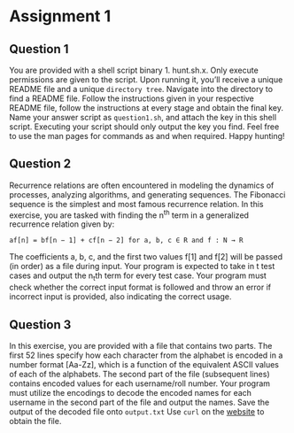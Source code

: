 # Assignment 1

## Question 1
You are provided with a shell script binary 1. hunt.sh.x. Only execute permissions are given to the script.
Upon running it, you’ll receive a unique README file and a unique `directory tree`. Navigate into the
directory to find a README file. Follow the instructions given in your respective README file, follow the
instructions at every stage and obtain the final key. Name your answer script as `question1.sh`, and
attach the key in this shell script. Executing your script should only output the key you find. Feel free
to use the man pages for commands as and when required. Happy hunting!

## Question 2
Recurrence relations are often encountered in modeling the dynamics of processes, analyzing algorithms, and generating sequences. 
The Fibonacci sequence is the simplest and most famous recurrence relation.
In this exercise, you are tasked with finding the n<sup>th</sup> term in a generalized recurrence relation given by:

 `af[n] = bf[n − 1] + cf[n − 2] for a, b, c ∈ R and f : N → R`

The coefficients a, b, c, and the first two values f[1] and f[2] will be passed (in order) as a file during input. 
Your program is expected to take in t test cases and output the n<sub>t</sub>th term for every test case.
Your program must check whether the correct input format is followed and throw an error if incorrect input is provided, also indicating the correct usage.

## Question 3
In this exercise, you are provided with a file that contains two parts. 
The first 52 lines specify how each character from the alphabet is encoded in a number format [Aa-Zz], which is a function of the equivalent ASCII values of each of the alphabets. 
The second part of the file (subsequent lines) contains encoded values for each username/roll number. 
Your program must utilize the encodings to decode the encoded names for each username in the second part of the file and output the names. 
Save the output of the decoded file onto `output.txt`
Use `curl` on the [website](https://id2090assignment1.s3.ap-south-1.amazonaws.com/Q3.txt) to obtain the file.

